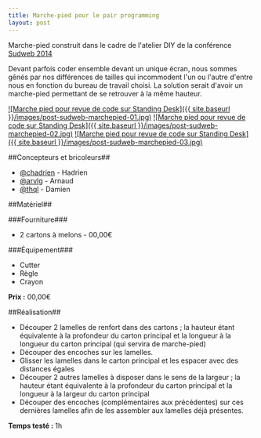```yaml
---
title: Marche-pied pour le pair programming
layout: post
---
```


Marche-pied construit dans le cadre de l'atelier DIY de la conférence [Sudweb 2014](http://sudweb.fr/2014/orateurs.html#bertrand-keller) 

Devant parfois coder ensemble devant un unique écran, nous sommes gênés par nos différences de tailles qui incommodent l'un ou l'autre d'entre nous en fonction du bureau de travail choisi. La solution serait d'avoir un marche-pied permettant de se retrouver à la même hauteur.

[![Marche pied pour revue de code sur Standing Desk]({{ site.baseurl }}/images/post-sudweb-marchepied-01.jpg)](/images/post-sudweb-marchepied-01.jpg)
[![Marche pied pour revue de code sur Standing Desk]({{ site.baseurl }}/images/post-sudweb-marchepied-02.jpg)](/images/post-sudweb-marchepied-02.jpg)
[![Marche pied pour revue de code sur Standing Desk]({{ site.baseurl }}/images/post-sudweb-marchepied-03.jpg)](/images/post-sudweb-marchepied-03.jpg)

##Concepteurs et bricoleurs##

 * [@chadrien](https://twitter.com/CHadrien) - Hadrien
 * [@arvlg](https://twitter.com/arvlg) - Arnaud
 * [@thql](https://twitter.com/thql) - Damien

##Matériel##

###Fourniture###
 * 2 cartons à melons  - 00,00€
 
###Équipement###
 * Cutter
 * Règle
 * Crayon

 **Prix :** 00,00€

##Réalisation##

 * Découper 2 lamelles de renfort dans des cartons ; la hauteur étant équivalente à la profondeur du carton principal et la longueur à la longueur du carton principal (qui servira de marche-pied)
 * Découper des encoches sur les lamelles.
 * Glisser les lamelles dans le carton principal et les espacer avec des distances égales
 * Découper 2 autres lamelles à disposer dans le sens de la largeur ; la hauteur étant équivalente à la profondeur du carton principal et la longueur à la largeur du carton principal
 * Découper des encoches (complémentaires aux précédentes) sur ces dernières lamelles afin de les assembler aux lamelles déjà présentes.

 **Temps testé :** 1h




